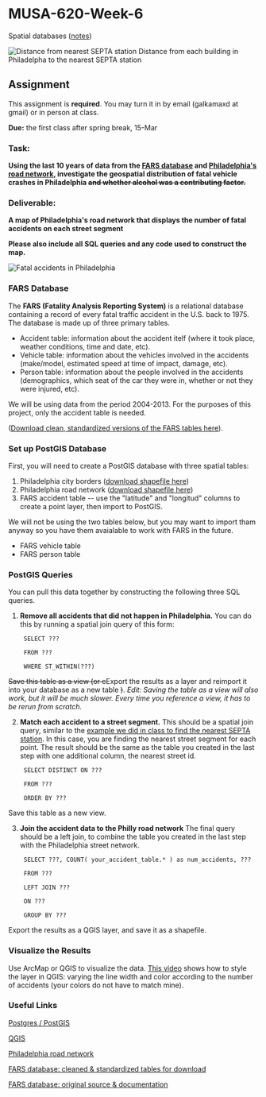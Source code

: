 # MUSA-620-Week-6

Spatial databases ([notes](https://github.com/MUSA-620-Fall-2017/MUSA-620-Week-6/blob/master/week-6-spatial-databases.pptx))

![Distance from nearest SEPTA station](https://blueshift.io/distance-from-septa.png "Distance from nearest SEPTA station")
Distance from each building in Philadelpha to the nearest SEPTA station



## Assignment

This assignment is **required**. You may turn it in by email (galkamaxd at gmail) or in person at class.

**Due:** the first class after spring break, 15-Mar

### Task:

**Using the last 10 years of data from the [FARS database](https://www.nhtsa.gov/research-data/fatality-analysis-reporting-system-fars) and [Philadelphia's road network](https://www.opendataphilly.org/dataset/street-centerlines), investigate the geospatial distribution of fatal vehicle crashes in Philadelphia ~~and whether alcohol was a contributing factor.~~**


### Deliverable:

**A map of Philadelphia's road network that displays the number of fatal accidents on each street segment**

**Please also include all SQL queries and any code used to construct the map.**

![Fatal accidents in Philadelphia](https://blueshift.io/philly-accidents.png "Fatal accidents in Philadelphia")

### FARS Database

The **FARS (Fatality Analysis Reporting System)** is a relational database containing a record of every fatal traffic accident in the U.S. back to 1975. The database is made up of three primary tables.
- Accident table: information about the accident itelf (where it took place, weather conditions, time and date, etc).
- Vehicle table: information about the vehicles involved in the accidents (make/model, estimated speed at time of impact, damage, etc).
- Person table:  information about the people involved in the accidents (demographics, which seat of the car they were in, whether or not they were injured, etc).

We will be using data from the period 2004-2013. For the purposes of this project, only the accident table is needed.

([Download clean, standardized versions of the FARS tables here](http://metrocosm.com/get-the-data/#accidents)).


### Set up PostGIS Database

First, you will need to create a PostGIS database with three spatial tables:

1. Philadelphia city borders ([download shapefile here](https://github.com/MUSA-620-Fall-2017/MUSA-620-Week-6/blob/master/philadelphia_borders.zip))
2. Philadelphia road network ([download shapefile here](https://www.opendataphilly.org/dataset/street-centerlines))
3. FARS accident table -- use the "latitude" and "longitud" columns to create a point layer, then import to PostGIS.

We will not be using the two tables below, but you may want to import tham anyway so you have them avaialable to work with FARS in the future.

- FARS vehicle table
- FARS person table


### PostGIS Queries

You can pull this data together by constructing the following three SQL queries.

1. **Remove all accidents that did not happen in Philadelphia.** You can do this by running a spatial join query of this form:

        SELECT ???
    
        FROM ???
    
        WHERE ST_WITHIN(???)

  ~~Save this table as a view (or e~~Export the results as a layer and reimport it into your database as a new table ~~)~~. *Edit: Saving the table as a view will also work, but it will be much slower. Every time you reference a view, it has to be rerun from scratch.*

2. **Match each accident to a street segment.** This should be a spatial join query, similar to the [example we did in class to find the nearest SEPTA station](https://github.com/MUSA-620-Fall-2017/MUSA-620-Week-7/blob/master/README.md). In this case, you are finding the nearest street segment for each point. The result should be the same as the table you created in the last step with one additional column, the nearest street id.

        SELECT DISTINCT ON ???
    
        FROM ???
        
        ORDER BY ???

  Save this table as a new view.

3. **Join the accident data to the Philly road network** The final query should be a left join, to combine the table you created in the last step with the Philadelphia street network. 

        SELECT ???, COUNT( your_accident_table.* ) as num_accidents, ???
        
        FROM ???
        
        LEFT JOIN ???
        
        ON ???
        
        GROUP BY ???

  Export the results as a QGIS layer, and save it as a shapefile.


### Visualize the Results

Use ArcMap or QGIS to visualize the data. [This video](https://www.youtube.com/watch?v=wpracFy4rVE) shows how to style the layer in QGIS: varying the line width and color according to the number of accidents (your colors do not have to match mine).


### Useful Links

[Postgres / PostGIS](https://www.enterprisedb.com/software-downloads-postgres)

[QGIS](http://www.qgis.org/en/site/)

[Philadelphia road network](https://www.opendataphilly.org/dataset/street-centerlines)

[FARS database: cleaned & standardized tables for download](http://metrocosm.com/get-the-data/#accidents)

[FARS database: original source & documentation](https://www.nhtsa.gov/research-data/fatality-analysis-reporting-system-fars)





